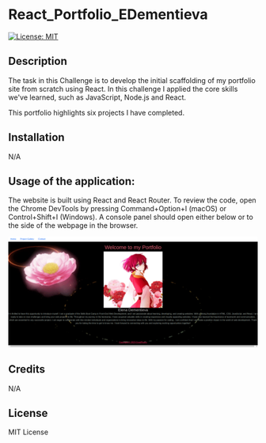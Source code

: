 # React_Portfolio_EDementieva


  [![License: MIT](https://img.shields.io/badge/License-MIT-yellow.svg)](https://opensource.org/licenses/MIT)

## Description

The task in this Challenge is to develop the initial scaffolding of my portfolio site from scratch using React.
In this challenge I applied the core skills we've learned, such as JavaScript, Node.js and React.

This portfolio highlights six projects I have completed.


## Installation

N/A


## Usage of the application:

The website is built using React and React Router. To review the code, open the Chrome DevTools by pressing Command+Option+I (macOS) or Control+Shift+I (Windows). A console panel should open either below or to the side of the webpage in the browser.

![React_Portfolio](./src/assets/screenshot.png)


## Credits

N/A

## License

MIT License